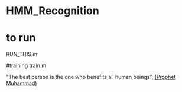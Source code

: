 # HMM_Recognition


# to run
RUN_THIS.m

#training
train.m




  "The best person is the one who benefits all human beings", <a href="https://www.islam-guide.com/ch3-8.htm">(Prophet Muhammad)</a>
